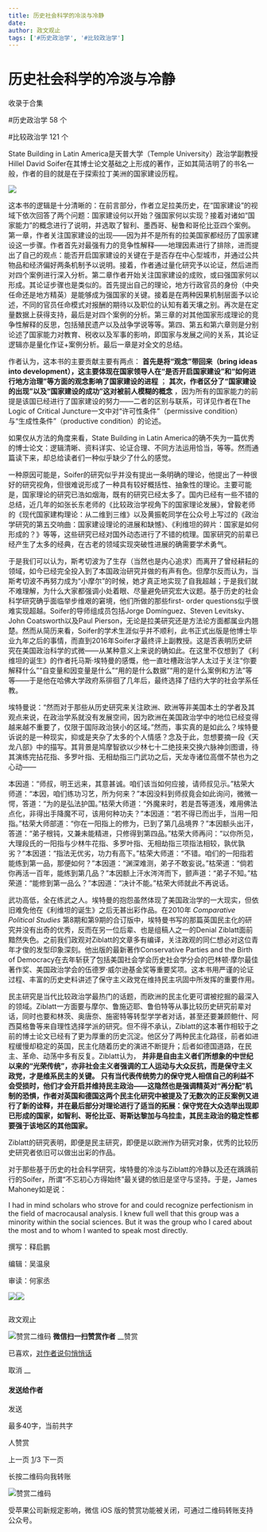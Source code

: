 ```yaml
---
title: 历史社会科学的冷淡与冷静
date: 
author: 政文观止
tags: ['#历史政治学', '#比较政治学']
---
```

# 历史社会科学的冷淡与冷静


收录于合集

#历史政治学 58 个

#比较政治学 121 个

State Building in Latin America是天普大学（Temple University）政治学副教授Hillel David
Soifer在其博士论文基础之上形成的著作，正如其简洁明了的书名一般，作者的目的就是在于探索拉丁美洲的国家建设历程。

  

![](/images/472/2.png)

  

这本书的逻辑是十分清晰的：在前言部分，作者立足拉美历史，在“国家建设”的视域下依次回答了两个问题：国家建设何以开始？强国家何以实现？接着对诸如“国家能力”的概念进行了说明，并选取了智利、墨西哥、秘鲁和哥伦比亚四个案例。第一章，作者关注国家建设的出现——因为并不是所有的拉美国家都经历了国家建设这一步骤。作者首先对最强有力的竞争性解释——地理因素进行了排除，进而提出了自己的观点：能否开启国家建设的关键在于是否存在中心型城市，并通过公共物品和经济偏好两条机制予以说明。接着，作者通过量化研究予以论证，然后进而对四个案例进行深入分析。第二章作者开始关注国家建设的成败，或曰强国家何以形成。其论证步骤也是类似的。首先提出自己的理论，地方行政官员的身份（中央任命还是地方精英）是能够成为强国家的关键。接着是在两种因果机制层面予以论述，不同的官员任命模式对报酬的期待以及职位的认知有着天壤之别。再次是在定量数据上获得支持，最后是对四个案例的分析。第三章的对其他国家形成理论的竞争性解释的反思，包括殖民遗产以及战争学说等等。第四、第五和第六章则是分别论述了国家能力对教育、税收以及军事的影响，即国家与发展之间的关系，其论证逻辑亦是量化作证+案例分析。最后一章是对全文的总结。  

  

作者认为，这本书的主要贡献主要有两点： **首先是将“观念”带回来（bring ideas into
development），这主要体现在国家领导人在“是否开启国家建设”和“如何进行地方治理”等方面的观念影响了国家建设的进程** ；
**其次，作者区分了“国家建设的出现”以及“国家建设的成功”这对被前人模糊的概念**
，因为所有的国家能力的前提是该国已经进行了国家建设的努力——二者的区别与联系，可详见作者在The Logic of Critical
Juncture一文中对“许可性条件”（permissive condition）与“生成性条件”（productive condition）的论述。

如果仅从方法的角度来看，State Building in Latin
America的确不失为一篇优秀的博士论文：逻辑清晰、资料详实、论证合理、不同方法运用恰当，等等。然而通篇读下来，却总给读者们一种似乎缺少了什么的感觉。

一种原因可能是，Soifer的研究似乎并没有提出一条明确的理论，他提出了一种很好的研究视角，但很难说形成了一种具有较好概括性、抽象性的理论。主要可能是，国家理论的研究已浩如烟海，既有的研究已经太多了。国内已经有一些不错的总结，近几年的如张长东老师的《比较政治学视角下的国家理论发展》，曾毅老师的《现代国家建构理论：从二维到三维》以及黄振乾同学在公众号上写过的《政治学研究的第五交响曲：国家建设理论的进展和缺憾》、《利维坦的碎片：国家是如何形成的？》等等，这些研究已经对国外动态进行了不错的梳理。国家研究的前辈已经产生了太多的经典，在古老的领域实现突破性进展的确需要学术勇气。

于是我们可以认为，斯考切波为了生存（当然也是内心追求）而离开了曾经耕耘的领域，如今已经完全投入到了本国政治研究并做的有声有色。但摩尔反而认为，当斯考切波不再努力成为“小摩尔”的时候，她才真正地实现了自我超越；于是我们就不难理解，为什么大家都强调小处着眼、尽量避免研究宏大议题。基于历史的社会科学研究确乎面临举步维艰的窘境，他们所做的那些first-
order questions似乎很难实现超越。Soifer的导师组成员包括Jorge Domínguez、Steven Levitsky、John
Coatsworth以及Paul
Pierson，无论是拉美研究还是方法论方面都属业内翘楚。然而从简历来看，Soifer的学术生涯似乎并不顺利，此书正式出版是他博士毕业九年之后的事情，而直到2016年Soifer才最终评上副教授。这是否表明历史研究在美国政治科学的式微——从某种意义上来说的确如此。在这里不仅想到了《利维坦的诞生》的作者托马斯·埃特曼的感慨，他一直吐槽政治学人太过于关注“你要解释什么”“自变量和因变量是什么”“用的是什么数据”“用的是什么案例和方法”等等——于是他在哈佛大学政府系徘徊了几年后，最终选择了纽约大学的社会学系任教。

埃特曼说：“然而对于那些从历史研究来关注欧洲、欧洲等非美国本土的学者及其观点来说，在政治学系就没有发展空间，因为欧洲在美国政治学中的地位已经变得越来越不重要了，仅限于国际政治狭小的区域。”然而，事实真的是如此么？埃特曼诉说的是一种现实，抑或是夹杂了太多的个人情感？念及于此，忽想要摘一段《天龙八部》中的描写。其背景是鸠摩智欲以少林七十二绝技来交换六脉神剑图谱，待其演练完拈花指、多罗叶指、无相劫指三门武功之后，天龙寺诸位高僧不禁也为之心动——

本因道：“师叔，明王远来，其意甚诚。咱们该当如何应接，请师叔见示。”枯荣大师道：“本因，咱们练功习艺，所为何来？”本因没料到师叔竟会如此询问，微微一愕，答道：“为的是弘法护国。”枯荣大师道：“外魔来时，若是吾等道浅，难用佛法点化，非得出手降魔不可，该用何种功夫？”本因道：“若不得已而出手，当用一阳指。”枯荣大师部道：“你在一阳指上的修为，已到了第几品境界？”本因额头出汗，答道：“弟子根钝，又兼未能精进，只修得到第四品。”枯荣大师再问：“以你所见，大理段氏的一阳指与少林牛花指、多罗叶指、无相劫指三项指法相较，孰优孰劣？”本因道：“指法无优劣，功力有高下。”枯荣大师道：“不错。咱们的一阳指若能练到第一品，那便如何？”本因道：“渊深难测，弟子不敢妄说。”枯荣道：“倘若你再活一百年，能练到第几品？”本因额上汗水涔涔而下，颤声道：“弟子不知。”枯荣道：“能修到第一品么？”本因道：“决计不能。”枯荣大师就此不再说话。

武功高低，全在练武之人。埃特曼的抱怨虽然体现了美国政治学的一大现实，但依旧难免他在《利维坦的诞生》之后无甚出彩作品。在2010年 _Comparative
Political Studies_
第8期和第9期的合订版中，埃特曼书写的那篇英国民主化的研究并没有出奇的优秀，反而在另一位后辈、也是组稿人之一的Denial
Ziblatt面前黯然失色。之前我们政观对Ziblatt的文章多有编译，关注政观的同仁想必对这位青年才俊的发型印象深刻。他出版的最新著作Conservative
Parties and the Birth of
Democracy在去年斩获了包括美国社会学会历史社会学分会的巴林顿·摩尔最佳著作奖、美国政治学会的伍德罗·威尔逊基金奖等重要奖项。这本书用严谨的论证过程、丰富的历史史料讲述了保守主义政党在维持民主巩固中所发挥的重要作用。

民主研究是当代比较政治学最热门的话题，而欧洲的民主化更可谓被挖掘的最深入的领域。Ziblatt一方面要与摩尔、鲁施迈耶、鲁伯特等从事比较历史研究前辈对话，同时也要和林茨、奥唐奈、施密特等转型学学者对话，甚至还要兼顾鲍什、阿西莫格鲁等来自理性选择学派的研究。但不得不承认，Ziblatt的这本著作相较于之前的博士论文已经有了更为厚重的历史沉淀。他区分了两种民主化路径，前者如进程缓慢却稳定的英国，民主化随着历史的演进不断提升；后者如德国道路，在民主、革命、动荡中多有反复。Ziblatt认为，
**并非是自由主义者们所想象的中世纪以来的“光荣传统”，亦非社会主义者强调的工人运动与大众反抗，而是保守主义政党，才是维系民主的关键。**
**只有当代表传统势力的保守党人相信自己的利益不会受损时，他们才会开启并维持民主政治——这隐然也是强调精英对“再分配”机制的恐惧，作者对英国和德国这两个民主化研究中被提及了无数次的正反案例又进行了新的诠释，并在最后部分对理论进行了适当的拓展：保守党在大众选举出现即已形成的国家，如智利、哥伦比亚、哥斯达黎加与乌拉圭，其民主政治的稳定性都要强于该地区的其他国家。**

Ziblatt的研究表明，即便是民主研究，即便是以欧洲作为研究对象，优秀的比较历史研究者依旧可以做出出彩的作品。

对于那些基于历史的社会科学研究，埃特曼的冷淡与Ziblatt的冷静以及还在踽踽前行的Soifer，所谓“不忘初心方得始终”最关键的依旧是坚守与坚持。于是，James
Mahoney如是说：

I had in mind scholars who strove for and could recognize perfectionism in the
field of macrocausal analysis. I knew full well that this group was a minority
within the social sciences. But it was the group who I cared about the most
and to whom I wanted to speak most directly.

撰写：释启鹏

编辑：吴温泉

审读：何家丞

![](/images/472/3.jpeg)![](/images/472/4.jpeg)

  

![]()

政文观止

![赞赏二维码]() **微信扫一扫赞赏作者** __赞赏

已喜欢，[对作者说句悄悄话](javascript:;)

取消 __

#### 发送给作者

发送

最多40字，当前共字

[](javascript:;) 人赞赏

上一页 [1](javascript:;)/3 下一页

长按二维码向我转账

![赞赏二维码]()

受苹果公司新规定影响，微信 iOS 版的赞赏功能被关闭，可通过二维码转账支持公众号。

